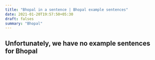 ```yaml
---
title: "Bhopal in a sentence | Bhopal example sentences"
date: 2021-01-20T19:57:50+05:30
draft: falses
summary: "Bhopal"
---
```

## Unfortunately, we have no example sentences for Bhopal                 
